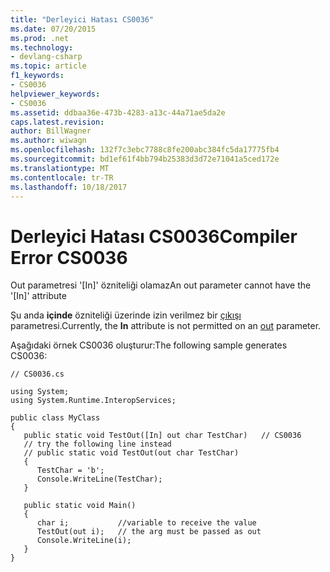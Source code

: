 ```yaml
---
title: "Derleyici Hatası CS0036"
ms.date: 07/20/2015
ms.prod: .net
ms.technology:
- devlang-csharp
ms.topic: article
f1_keywords:
- CS0036
helpviewer_keywords:
- CS0036
ms.assetid: ddbaa36e-473b-4283-a13c-44a71ae5da2e
caps.latest.revision: 
author: BillWagner
ms.author: wiwagn
ms.openlocfilehash: 132f7c3ebc7788c8fe200abc384fc5da17775fb4
ms.sourcegitcommit: bd1ef61f4bb794b25383d3d72e71041a5ced172e
ms.translationtype: MT
ms.contentlocale: tr-TR
ms.lasthandoff: 10/18/2017
---
```

# <a name="compiler-error-cs0036"></a><span data-ttu-id="31e35-102">Derleyici Hatası CS0036</span><span class="sxs-lookup"><span data-stu-id="31e35-102">Compiler Error CS0036</span></span>
<span data-ttu-id="31e35-103">Out parametresi '[In]' özniteliği olamaz</span><span class="sxs-lookup"><span data-stu-id="31e35-103">An out parameter cannot have the '[In]' attribute</span></span>  
  
 <span data-ttu-id="31e35-104">Şu anda **içinde** özniteliği üzerinde izin verilmez bir [çıkışı](../../csharp/language-reference/keywords/out.md) parametresi.</span><span class="sxs-lookup"><span data-stu-id="31e35-104">Currently, the **In** attribute is not permitted on an [out](../../csharp/language-reference/keywords/out.md) parameter.</span></span>  
  
 <span data-ttu-id="31e35-105">Aşağıdaki örnek CS0036 oluşturur:</span><span class="sxs-lookup"><span data-stu-id="31e35-105">The following sample generates CS0036:</span></span>  
  
```  
// CS0036.cs  
  
using System;  
using System.Runtime.InteropServices;  
  
public class MyClass  
{  
   public static void TestOut([In] out char TestChar)   // CS0036  
   // try the following line instead  
   // public static void TestOut(out char TestChar)  
   {  
      TestChar = 'b';  
      Console.WriteLine(TestChar);  
   }  
  
   public static void Main()  
   {  
      char i;           //variable to receive the value  
      TestOut(out i);   // the arg must be passed as out  
      Console.WriteLine(i);  
   }  
}  
```
